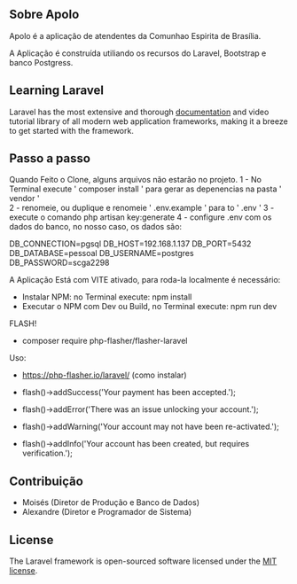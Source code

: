 ## Sobre Apolo

Apolo é a aplicação de atendentes da Comunhao Espirita de Brasília.

A Aplicação é construída utiliando os recursos do Laravel, Bootstrap e banco Postgress.

## Learning Laravel

Laravel has the most extensive and thorough [documentation](https://laravel.com/docs) and video tutorial library of all modern web application frameworks, making it a breeze to get started with the framework.

## Passo a passo

Quando Feito o Clone, alguns arquivos não estarão no projeto.
1 - No Terminal execute  ' composer install ' para gerar as depenencias na pasta ' vendor '  
2 - renomeie, ou duplique e renomeie ' .env.example ' para to ' .env '
3 - execute o comando php artisan key:generate
4 - configure .env com os dados do banco, no nosso caso, os dados são: 

DB_CONNECTION=pgsql
DB_HOST=192.168.1.137
DB_PORT=5432
DB_DATABASE=pessoal
DB_USERNAME=postgres
DB_PASSWORD=scga2298

A Aplicação Está com VITE ativado, para roda-la localmente é necessário:
 - Instalar NPM: no Terminal execute: npm install
 - Executar o NPM com Dev ou Build, no Terminal execute: npm run dev

FLASH!
 - composer require php-flasher/flasher-laravel

 Uso:

 - https://php-flasher.io/laravel/ (como instalar)

 - flash()->addSuccess('Your payment has been accepted.');

 - flash()->addError('There was an issue unlocking your account.');

 - flash()->addWarning('Your account may not have been re-activated.');

 - flash()->addInfo('Your account has been created, but requires verification.');

## Contribuição

 - Moisés (Diretor de Produção e Banco de Dados)
 - Alexandre (Diretor e Programador de Sistema)

## License

The Laravel framework is open-sourced software licensed under the [MIT license](https://opensource.org/licenses/MIT).
